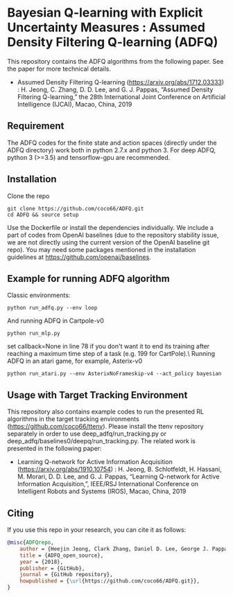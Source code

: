 # Bayesian Q-learning with Explicit Uncertainty Measures : Assumed Density Filtering Q-learning (ADFQ)
This repository contains the ADFQ algorithms from the following paper. See the paper for more technical details.

* Assumed Density Filtering Q-learning (https://arxiv.org/abs/1712.03333) : H. Jeong, C. Zhang, D. D. Lee, and G. J. Pappas, “Assumed Density Filtering Q-learning,” the 28th International Joint Conference on Artificial Intelligence (IJCAI), Macao, China, 2019

## Requirement
The ADFQ codes for the finite state and action spaces (directly under the ADFQ directory) work both in python 2.7.x and python 3. For deep ADFQ, python 3 (>=3.5) and tensorflow-gpu are recommended.

## Installation
Clone the repo
```
git clone https://github.com/coco66/ADFQ.git
cd ADFQ && source setup
```
Use the Dockerfile or install the dependencies individually. We include a part of codes from OpenAI baselines (due to the repository stability issue, we are not directly using the current version of the OpenAI baseline git repo). You may need some packages mentioned in the installation guidelines at https://github.com/openai/baselines.

## Example for running ADFQ algorithm
Classic environments:
```
python run_adfq.py --env loop
```
And running ADFQ in Cartpole-v0
```
python run_mlp.py
```
set callback=None in line 78 if you don't want it to end its training after reaching a maximum time step of a task (e.g. 199 for CartPole).\\
Running ADFQ in an atari game, for example, Asterix-v0
```
python run_atari.py --env AsterixNoFrameskip-v4 --act_policy bayesian
```
## Usage with Target Tracking Environment
This repository also contains example codes to run the presented RL algorithms in the target tracking environments (https://github.com/coco66/ttenv). Please install the ttenv repository separately in order to use deep_adfq/run_tracking.py or deep_adfq/baselines0/deepq/run_tracking.py. The related work is presented in the following paper:
* Learning Q-network for Active Information Acquisition (https://arxiv.org/abs/1910.10754) : H. Jeong, B. Schlotfeldt, H. Hassani, M. Morari, D. D. Lee, and G. J. Pappas, “Learning Q-network for Active Information Acquisition,”, IEEE/RSJ International Conference on Intelligent Robots and Systems (IROS), Macao, China, 2019

## Citing
If you use this repo in your research, you can cite it as follows:
```bibtex
@misc{ADFQrepo,
    author = {Heejin Jeong, Clark Zhang, Daniel D. Lee, George J. Pappas},
    title = {ADFQ_open_source},
    year = {2018},
    publisher = {GitHub},
    journal = {GitHub repository},
    howpublished = {\url{https://github.com/coco66/ADFQ.git}},
}

```
